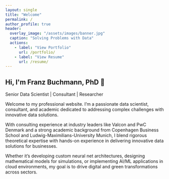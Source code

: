 ```yaml
---
layout: single
title: "Welcome"
permalink: /
author_profile: true
header:
  overlay_image: "/assets/images/banner.jpg"
  caption: "Solving Problems with Data"
  actions:
    - label: "View Portfolio"
      url: /portfolio/
    - label: "View Resume"
      url: /resume/
---
```


<section class="intro">
  <div class="container">
    <h1 class="page-title">Hi, I'm Franz Buchmann, PhD 👋</h1>
    <p class="lead">Senior Data Scientist | Consultant | Researcher</p>
    <p>
      Welcome to my professional website. I’m a passionate data scientist, consultant, and academic dedicated to addressing complex challenges with innovative data solutions.
    </p>
    <p>
      With consulting experience at industry leaders like Valcon and PwC Denmark and a strong academic background from Copenhagen Business School and Ludwig-Maximilians-University Munich, I blend rigorous theoretical expertise with hands-on experience in delivering innovative data solutions for businesses.
    </p>
    <p>
      Whether it’s developing custom neural net architectures, designing mathematical models for simulations, or implementing AI/ML applications in cloud environments, my goal is to drive digital and green transformations across sectors.
    </p>
  </div>
</section>